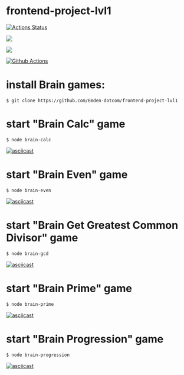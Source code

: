 # frontend-project-lvl1

[![Actions Status](https://github.com/Emden-dotcom/frontend-project-lvl1/workflows/hexlet-check/badge.svg)](https://github.com/Emden-dotcom/frontend-project-lvl1/actions)

<a href="https://codeclimate.com/github/codeclimate/codeclimate/maintainability"><img src="https://api.codeclimate.com/v1/badges/a99a88d28ad37a79dbf6/maintainability" /></a>

<a href="https://codeclimate.com/github/Emden-dotcom/frontend-project-lvl1/test_coverage"><img src="https://api.codeclimate.com/v1/badges/3b486391fe48f18c1afd/test_coverage" /></a>

[![Github Actions](https://github.com/Emden-dotcom/frontend-project-lvl1/workflows/Github_Actions/badge.svg)](https://github.com/Emden-dotcom/frontend-project-lvl1/actions)

# install Brain games:
```
$ git clone https://github.com/Emden-dotcom/frontend-project-lvl1
```

# start "Brain Calc" game
```
$ node brain-calc
```
[![asciicast](https://asciinema.org/a/457462.svg)](https://asciinema.org/a/457462)


# start "Brain Even" game
```
$ node brain-even
```
[![asciicast](https://asciinema.org/a/457466.svg)](https://asciinema.org/a/457466)


# start "Brain Get Greatest Common Divisor" game
```
$ node brain-gcd
```
[![asciicast](https://asciinema.org/a/457468.svg)](https://asciinema.org/a/457468)


 # start "Brain Prime" game
 ```
$ node brain-prime
```
[![asciicast](https://asciinema.org/a/457470.svg)](https://asciinema.org/a/457470)


 # start "Brain Progression" game
 ```
$ node brain-progression
```
[![asciicast](https://asciinema.org/a/457471.svg)](https://asciinema.org/a/457471)
